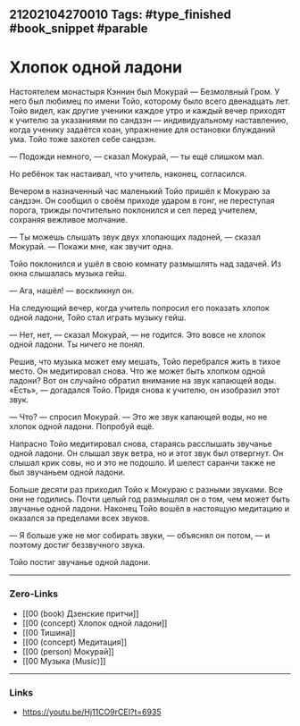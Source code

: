 21202104270010
Tags: #type_finished #book_snippet  #parable 
---
# Хлопок одной ладони

Настоятелем монастыря Кэннин был Мокурай — Безмолвный Гром. У него был любимец по имени Тойо, которому было всего двенадцать лет. Тойо видел, как другие ученики каждое утро и каждый вечер приходят к учителю за указаниями по сандзэн — индивидуальному наставлению, когда ученику задаётся коан, упражнение для остановки блужданий ума. Тойо тоже захотел себе сандзэн.

— Подожди немного, — сказал Мокурай, — ты ещё слишком мал.

Но ребёнок так настаивал, что учитель, наконец, согласился.

Вечером в назначенный час маленький Тойо пришёл к Мокураю за сандзэн. Он сообщил о своём приходе ударом в гонг, не переступая порога, трижды почтительно поклонился и сел перед учителем, сохраняя вежливое молчание.

— Ты можешь слышать звук двух хлопающих ладоней, — сказал Мокурай. — Покажи мне, как звучит одна.

Тойо поклонился и ушёл в свою комнату размышлять над задачей. Из окна слышалась музыка гейш.

— Ага, нашёл! — воскликнул он.

На следующий вечер, когда учитель попросил его показать хлопок одной ладони, Тойо стал играть музыку гейш.

— Нет, нет, — сказал Мокурай, — не годится. Это вовсе не хлопок одной ладони. Ты ничего не понял.

Решив, что музыка может ему мешать, Тойо перебрался жить в тихое место. Он медитировал снова. Что же может быть хлопком одной ладони? Вот он случайно обратил внимание на звук капающей воды. «Есть», — догадался Тойо. Придя снова к учителю, он изобразил этот звук.

— Что? — спросил Мокурай. — Это же звук капающей воды, но не хлопок одной ладони. Попробуй ещё.

Напрасно Тойо медитировал снова, стараясь расслышать звучанье одной ладони. Он слышал звук ветра, но и этот звук был отвергнут. Он слышал крик совы, но и это не подошло. И шелест саранчи также не был звучаньем одной ладони.

Больше десяти раз приходил Тойо к Мокураю с разными звуками. Все они не годились. Почти целый год размышлял он о том, чем может быть звучанье одной ладони. Наконец Тойо вошёл в настоящую медитацию и оказался за пределами всех звуков.

— Я больше уже не мог собирать звуки, — объяснял он потом, — и поэтому достиг беззвучного звука.

Тойо постиг звучанье одной ладони.

---
### Zero-Links
- [[00 (book) Дзенские притчи]]
- [[00 (concept) Хлопок одной ладони]]
- [[00 Тишина]]
- [[00 (concept) Медитация]]
- [[00 (person) Мокурай]]
- [[00 Музыка (Music)]]
---
### Links
- https://youtu.be/Hj11CO9rCEI?t=6935